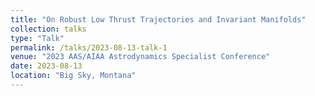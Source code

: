 ```yaml
---
title: "On Robust Low Thrust Trajectories and Invariant Manifolds"
collection: talks
type: "Talk"
permalink: /talks/2023-08-13-talk-1
venue: "2023 AAS/AIAA Astrodynamics Specialist Conference"
date: 2023-08-13
location: "Big Sky, Montana"
---
```

